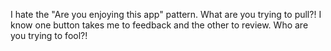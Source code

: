 I hate the "Are you enjoying this app" pattern. What are you trying to pull?! I know one button takes me to feedback and the other to review. Who are you trying to fool?!

